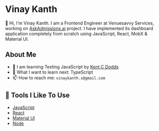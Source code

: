 # Vinay Kanth

👋 Hi, I'm Vinay Kanth. I am a Frontend Engineer at Venuesavvy Services, working on [AskAdmissions.ai](https://www.askadmissions.ai) project. I have implemented its dashboard application completely from scratch using JavaScript, React, MobX & Material UI.

## About Me

- 🌱 I am learning Testing JavaScript by [Kent C Dodds](https://testingjavascript.com/)
- 🤔 What I want to learn next: TypeScript
- 📫 How to reach me: `vinaykanth.s@gmail.com`

## 🔧 Tools I Like To Use


- [JavaScript](https://developer.mozilla.org/en-US/docs/Web/JavaScript)
- [React](https://reactjs.org/)
- [Material UI](https://mui.com/)
- [Node](https://nodejs.org/en/)

